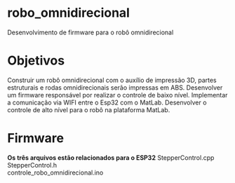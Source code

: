 # robo_omnidirecional
Desenvolvimento de firmware para o robô omnidirecional


# Objetivos
Construir um robô omnidirecional com o auxílio de impressão 3D, partes estruturais e rodas omnidirecionais serão impressas em ABS.
Desenvolver um firmware responsável por realizar o controle de baixo nível.
Implementar a comunicação via WIFI entre o Esp32 com o MatLab.
Desenvolver o controle de alto nível para o robô na plataforma MatLab.

# Firmware
<b>Os três arquivos estão relacionados para o ESP32</b>
StepperControl.cpp	
StepperControl.h	
controle_robo_omnidirecional.ino
